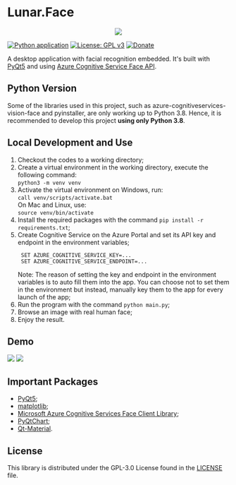 # Lunar.Face

<div align="center">
    <img src="https://gclstorage.blob.core.windows.net/images/Lunar.Face-banner.png" />
</div>

[![Python application](https://github.com/goh-chunlin/Lunar.Face/actions/workflows/python-app.yml/badge.svg)](https://github.com/goh-chunlin/Lunar.Face/actions/workflows/python-app.yml)
[![License: GPL v3](https://img.shields.io/badge/License-GPLv3-blue.svg)](https://www.gnu.org/licenses/gpl-3.0)
[![Donate](https://img.shields.io/badge/$-donate-ff69b4.svg)](https://www.buymeacoffee.com/chunlin)

A desktop application with facial recognition embedded. It's built with [PyQt5](https://build-system.fman.io/pyqt5-tutorial) and using [Azure Cognitive Service Face API](https://azure.microsoft.com/en-us/services/cognitive-services/face/).

## Python Version ##
Some of the libraries used in this project, such as azure-cognitiveservices-vision-face and pyinstaller, are only working up to Python 3.8. Hence, it is recommended to develop this project **using only Python 3.8**.

## Local Development and Use ##
1. Checkout the codes to a working directory;
2. Create a virtual environment in the working directory, execute the following command: \
   `python3 -m venv venv`
3. Activate the virtual environment on Windows, run: \
   `call venv/scripts/activate.bat` \
   On Mac and Linux, use: \
   `source venv/bin/activate`
4. Install the required packages with the command `pip install -r requirements.txt`;
5. Create Cognitive Service on the Azure Portal and set its API key and endpoint in the environment variables;
   ```
    SET AZURE_COGNITIVE_SERVICE_KEY=...
    SET AZURE_COGNITIVE_SERVICE_ENDPOINT=...
   ```
   Note: The reason of setting the key and endpoint in the environment variables is to auto fill them into the app. You can choose not to set them in the environment but instead, manually key them to the app for every launch of the app;
6. Run the program with the command `python main.py`;
7. Browse an image with real human face;
8. Enjoy the result.

## Demo ##

<img src="https://gclstorage.blob.core.windows.net/images/Lunar.Face-screenshot1.png" />

<img src="https://gclstorage.blob.core.windows.net/images/Lunar.Face-screenshot2.png" />

## Important Packages ##
- [PyQt5](https://pypi.org/project/PyQt5/);
- [matplotlib](https://pypi.org/project/matplotlib/);
- [Microsoft Azure Cognitive Services Face Client Library](https://pypi.org/project/azure-cognitiveservices-vision-face/);
- [PyQtChart](https://pypi.org/project/PyQtChart/);
- [Qt-Material](https://pypi.org/project/qt-material/).

## License ##

This library is distributed under the GPL-3.0 License found in the [LICENSE](./LICENSE) file.
